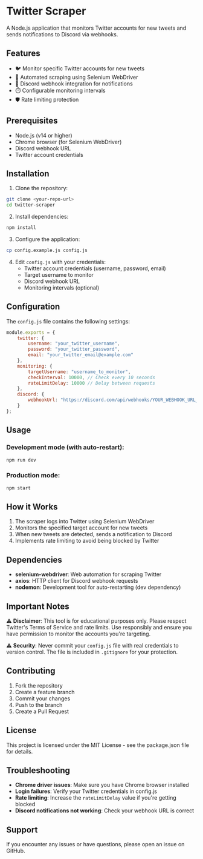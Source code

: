 # Twitter Scraper

A Node.js application that monitors Twitter accounts for new tweets and sends notifications to Discord via webhooks.

## Features

- 🐦 Monitor specific Twitter accounts for new tweets
- 🤖 Automated scraping using Selenium WebDriver
- 📢 Discord webhook integration for notifications
- ⏱️ Configurable monitoring intervals
- 🛡️ Rate limiting protection

## Prerequisites

- Node.js (v14 or higher)
- Chrome browser (for Selenium WebDriver)
- Discord webhook URL
- Twitter account credentials

## Installation

1. Clone the repository:
```bash
git clone <your-repo-url>
cd twitter-scraper
```

2. Install dependencies:
```bash
npm install
```

3. Configure the application:
```bash
cp config.example.js config.js
```

4. Edit `config.js` with your credentials:
   - Twitter account credentials (username, password, email)
   - Target username to monitor
   - Discord webhook URL
   - Monitoring intervals (optional)

## Configuration

The `config.js` file contains the following settings:

```javascript
module.exports = {
    twitter: {
        username: "your_twitter_username",
        password: "your_twitter_password", 
        email: "your_twitter_email@example.com"
    },
    monitoring: {
        targetUsername: "username_to_monitor",
        checkInterval: 10000, // Check every 10 seconds
        rateLimitDelay: 10000 // Delay between requests
    },
    discord: {
        webhookUrl: "https://discord.com/api/webhooks/YOUR_WEBHOOK_URL_HERE"
    }
};
```

## Usage

### Development mode (with auto-restart):
```bash
npm run dev
```

### Production mode:
```bash
npm start
```

## How it Works

1. The scraper logs into Twitter using Selenium WebDriver
2. Monitors the specified target account for new tweets
3. When new tweets are detected, sends a notification to Discord
4. Implements rate limiting to avoid being blocked by Twitter

## Dependencies

- **selenium-webdriver**: Web automation for scraping Twitter
- **axios**: HTTP client for Discord webhook requests
- **nodemon**: Development tool for auto-restarting (dev dependency)

## Important Notes

⚠️ **Disclaimer**: This tool is for educational purposes only. Please respect Twitter's Terms of Service and rate limits. Use responsibly and ensure you have permission to monitor the accounts you're targeting.

⚠️ **Security**: Never commit your `config.js` file with real credentials to version control. The file is included in `.gitignore` for your protection.

## Contributing

1. Fork the repository
2. Create a feature branch
3. Commit your changes
4. Push to the branch
5. Create a Pull Request

## License

This project is licensed under the MIT License - see the package.json file for details.

## Troubleshooting

- **Chrome driver issues**: Make sure you have Chrome browser installed
- **Login failures**: Verify your Twitter credentials in config.js
- **Rate limiting**: Increase the `rateLimitDelay` value if you're getting blocked
- **Discord notifications not working**: Check your webhook URL is correct

## Support

If you encounter any issues or have questions, please open an issue on GitHub. 